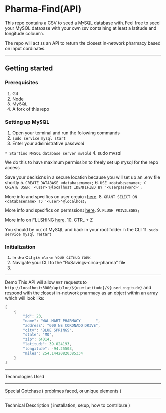 # Pharma-Find(API)

This repo contains a CSV to seed a MySQL database with. Feel free to seed your MySQL database with your own csv containing at least a latitude and longitude coloumn.

The repo will act as an API to return the closest in-network pharmacy based on input cordinates.


---

## Getting started

### Prerequisites

1. Git
1. Node
1. MySQL
1. A fork of this repo

### Setting up MySQL

1. Open your terminal and run the following commands
2. `sudo service mysql start`
3. Enter your administrative password

  `* Starting MySQL database server mysqld`
4. sudo mysql

  We do this to have maximum permission to freely set up mysql for the repo access

  Save your decisions in a secure location because you will set up an .env file shortly
5. `CREATE DATABASE <databasename>;`
6. `USE <databasename>;`
7. `CREATE USER '<user>'@localhost IDENTIFIED BY '<userpassword>';`

  More info and specifics on user creaion [here](https://dev.mysql.com/doc/refman/8.0/en/create-user.html).
8. `GRANT SELECT ON <databasename> TO '<user>'@localhost;`

  More info and specifics on permssions [here](https://dev.mysql.com/doc/refman/8.0/en/grant.html).
9. `FLUSH PRIVILEGES;`

  More info on FLUSHING [here](https://www.interserver.net/tips/kb/mysql-flush-commands/#:~:text=mysql%3E%20FLUSH%20PRIVILEGES%3B,reloading%20or%20restarting%20mysql%20service.).
10. CTRL + Z

  You should be out of MySQL and back in your root folder in the CLI
11. `sudo service mysql restart`


### Initialization

1. In the CLI `git clone YOUR-GITHUB-FORK`
1. Navigate your CLI to the "RxSavings-circa-pharma" file
1.

---

Demo
This API will allow `GET` requests to `http://localhost:3000/api/loc/${userLatitude}/${userLongitude}` and respond with the closest in-network pharmacy as an object within an array which will look like:
```js
[
    {
        "id": 23,
        "name": "WAL-MART PHARMACY       ",
        "address": "600 NE CORONADO DRIVE",
        "city": "BLUE SPRINGS",
        "state": "MO",
        "zip": 64014,
        "latitude": 39.024193,
        "longitude": -94.25503,
        "miles": 254.14420820385334
    }
]
```
---

Technologies Used

---

Special Gotchase ( problmes faced, or unique elements )

---

Technical Description ( installation, setup, how to contribute )